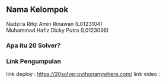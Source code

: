 ## Nama Kelompok 
Nadzira Rifqi Amin Rinawan (L0123104)  
Muhammad Hafiz Dicky Putra (L0123096)  

### Apa itu 20 Solver?


### Link Pengumpulan
link deploy : https://20solver.pythonanywhere.com/
link video : 
